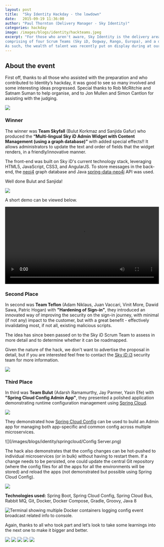 ```yaml
---
layout: post
title:  "Sky Identity Hackday - the lowdown"
date:   2015-09-19 11:36:00
author: "Paul Thornton (Delivery Manager - Sky Identity)"
categories: hackday
image: /images/blogs/identity/hackteams.jpeg
excerpt: "For those who aren't aware, Sky Identity is the delivery area behind Sky's authentication services,
comprising of four Scrum Teams (Sky iD, Oogway, Rango, Europa), and a dedicated security (i3) and DevOps teams.
As such, the wealth of talent was recently put on display during at our internal hackday.  Find out what we got up to..."
---
```

## About the event

First off, thanks to all those who assisted with the preparation and who contributed to Identity’s hackday, it was good to see so many involved and some interesting ideas progressed. Special thanks to Rob McRitchie and Satnam Suman to help organise, and to Jon Mullen and Simon Cantlon for assisting with the judging.

![](/images/blogs/identity/hackteams.jpeg)

### Winner

The winner was **Team Skyfall** (Bulut Korkmaz and Sanjida Gafur) who produced the **“Multi-lingual Sky iD Admin Widget with Content Management (using a graph database)”** with added special effects!! It allows administrators to update the text and order of fields that the widget renders, in a friendly/innovative manner.

The front-end was built on Sky iD's current technology stack, leveraging HTML5, JavaScript, CSS3, and AngularJS. To store messages in the back-end, the [neoj4](http://neo4j.com/developer/get-started/) graph database and Java [spring-data-neo4j](http://projects.spring.io/spring-data-neo4j/) API was used.

Well done Bulut and Sanjida!

![](/images/blogs/identity/IMG_0548.jpeg)

A short demo can be viewed below.

<video width="100%" controls=""><source src="/images/blogs/identity/admin widget.mp4" type="video/mp4"> Your browser does not support the video tag.</video>

### Second Place

In second was **Team Teflon** (Adam Niklaus, Juan Vaccari, Vinit More, Dawid Sawa, Patric Hogan) with **"Hardening of Sign-in"**, they introduced an innovated way of improving the security on the sign-in journey, with minimal (if not any) impact to the customer, but with a great benefit - effectively invalidating most, if not all, existing malicious scripts.

The idea has since been passed on to the Sky iD Scrum Team to assess in more detail and to determine whether it can be roadmapped.

Given the nature of the hack, we don't want to advertise the proposal in detail, but if you are interested feel free to contact the [Sky iD i3](mailto:DL-i3@bskyb.com) security team for more information.

![](/images/blogs/identity/i3.jpeg)

### Third Place

In third was **Team Bulut** (Adarsh Ramamurthy, Jay Parmer, Yasin Efe) with **"Spring Cloud Config Admin App"**, they presented a polished application demonstrating runtime configuration management using [Spring Cloud](http://projects.spring.io/spring-cloud/).

![](/images/blogs/identity/Bulut.jpeg)

They demonstrated how [Spring Cloud Config](http://cloud.spring.io/spring-cloud-config/) can be used to build an Admin app for managing both app-specific and common config across multiple microservices.

![](/images/blogs/identity/springcloud/Config Server.png)

The hack also demonstrates that the config changes can be hot-pushed to individual microservices (or in bulk) without having to restart them. If a change needs to be persisted, one could update the central Git repository (where the config files for all the apps for all the environments will be stored) and reload the apps (not demonstrated but possible using Spring Cloud Config).

![](/images/blogs/identity/springcloud/1.png)

**Technologies used:** Spring Boot, Spring Cloud Config, Spring Cloud Bus, Rabbit MQ, Git, Docker, Docker Compose, Gradle, Groovy, Java 8

![Terminal showing multiple Docker containers logging config event broadcast related info to console.](/images/blogs/identity/springcloud/8.png) 

Again, thanks to all who took part and let’s look to take some learnings into the next one to make it bigger and better.

![](/images/blogs/identity/JoIan.jpeg) ![](/images/blogs/identity/RamAndrew.jpeg)
![](/images/blogs/identity/Charles.jpeg) ![](/images/blogs/identity/DaveIbra.jpeg)
![](/images/blogs/identity/james_ben.jpeg)
